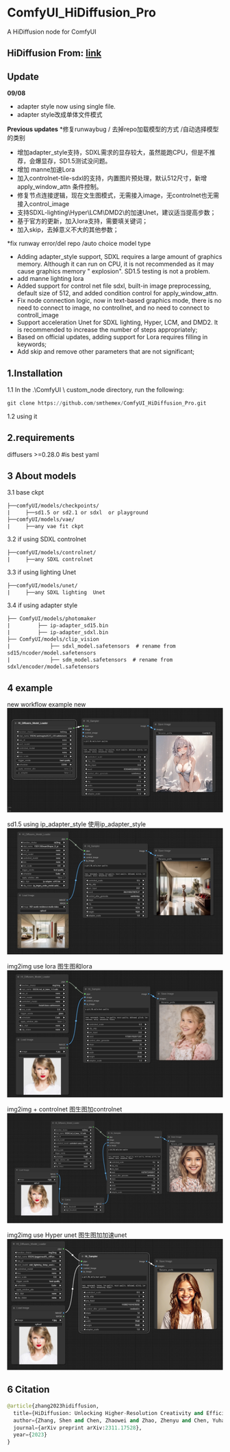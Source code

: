 # ComfyUI_HiDiffusion_Pro
A  HiDiffusion node for ComfyUI

HiDiffusion  From: [link](https://github.com/megvii-research/HiDiffusion)  
----

Update 
----

**09/08**   
* adapter style now using  single file.
* adapter style改成单体文件模式
 

**Previous updates**
*修复runwaybug / 去掉repo加载模型的方式  /自动选择模型的类别  
* 增加adapter_style支持，SDXL需求的显存较大，虽然能跑CPU，但是不推荐，会爆显存，SD1.5测试没问题。  
* 增加 manne加速Lora  
* 加入controlnet-tile-sdxl的支持，内置图片预处理，默认512尺寸，新增apply_window_attn 条件控制。  
* 修复节点连接逻辑，现在文生图模式，无需接入image，无controlnet也无需接入control_image   
* 支持SDXL-lighting\Hyper\LCM\DMD2\的加速Unet，建议适当提高步数；    
* 基于官方的更新，加入lora支持，需要填关键词；    
* 加入skip，去掉意义不大的其他参数；     
     
 *fix runway error/del repo /auto choice model type             
* Adding adapter_style support, SDXL requires a large amount of graphics memory. Although it can run on CPU, it is not recommended as it may cause graphics memory " explosion". SD1.5 testing is not a problem.   
* add manne lighting lora  
* Added support for control net file sdxl, built-in image preprocessing, default size of 512, and added condition control for apply_window_attn.   
* Fix node connection logic, now in text-based graphics mode, there is no need to connect to image, no controllnet, and no need to connect to controll_image   
* Support acceleration Unet for SDXL lighting, Hyper, LCM, and DMD2. It is recommended to increase the number of steps appropriately;   
* Based on official updates, adding support for Lora requires filling in keywords;   
* Add skip and remove other parameters that are not significant;   


1.Installation
-----
  1.1 In the .\ComfyUI \ custom_node directory, run the following:   
  
  ``` python 
  git clone https://github.com/smthemex/ComfyUI_HiDiffusion_Pro.git   
  ```
  1.2 using it
  
2.requirements  
----
diffusers >=0.28.0   #is best 
yaml

3 About models     
----
3.1 base ckpt  
```
├──comfyUI/models/checkpoints/   
|     ├──sd1.5 or sd2.1 or sdxl  or playground   
├──comfyUI/models/vae/   
|     ├──any vae fit ckpt 
```
3.2 if using SDXL controlnet     
```
├──comfyUI/models/controlnet/   
|     ├──any SDXL controlnet
```
3.3 if using lighting  Unet   
```
├──comfyUI/models/unet/   
|     ├──any SDXL lighting  Unet 
```
3.4 if using adapter style   

```
├── ComfyUI/models/photomaker
|         ├── ip-adapter_sd15.bin
|         ├── ip-adapter_sdxl.bin
├── ComfyUI/models/clip_vision
|             ├── sdxl_model.safetensors  # rename from   sd15/ncoder/model.safetensors
|             ├── sdm_model.safetensors  # rename from  sdxl/encoder/model.safetensors

```

4 example
-----

new workflow example   new
 ![](https://github.com/smthemex/ComfyUI_HiDiffusion_Pro/blob/main/example/new.png)

 sd1.5 using ip_adapter_style  使用ip_adapter_style  
 ![](https://github.com/smthemex/ComfyUI_HiDiffusion_Pro/blob/main/example/sd15ipstyle1.png)

img2img use  lora     图生图和lora   
![](https://github.com/smthemex/ComfyUI_HiDiffusion_Pro/blob/main/example/img2img_lora1.png)


img2img + controlnet  图生图加controlnet      
![](https://github.com/smthemex/ComfyUI_HiDiffusion_Pro/blob/main/example/controlnet_img2img1.png)

img2img  use Hyper unet   图生图加加速unet   
![](https://github.com/smthemex/ComfyUI_HiDiffusion_Pro/blob/main/example/lightingUnet1.png)

6 Citation
------

``` python  
@article{zhang2023hidiffusion,
  title={HiDiffusion: Unlocking Higher-Resolution Creativity and Efficiency in Pretrained Diffusion Models},
  author={Zhang, Shen and Chen, Zhaowei and Zhao, Zhenyu and Chen, Yuhao and Tang, Yao and Liang, Jiajun},
  journal={arXiv preprint arXiv:2311.17528},
  year={2023}
}
